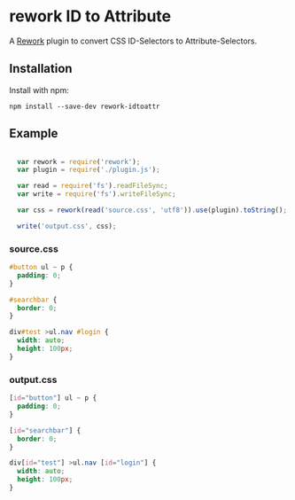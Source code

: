 rework ID to Attribute
===============

A [Rework](https://github.com/reworkcss/rework) plugin to convert CSS ID-Selectors to Attribute-Selectors.

## Installation

Install with npm:

```
npm install --save-dev rework-idtoattr
```

## Example

```js

  var rework = require('rework');
  var plugin = require('./plugin.js');

  var read = require('fs').readFileSync;
  var write = require('fs').writeFileSync;

  var css = rework(read('source.css', 'utf8')).use(plugin).toString();

  write('output.css', css);
```

### source.css

```css
#button ul ~ p {
  padding: 0;
}

#searchbar {
  border: 0;
}

div#test >ul.nav #login {
  width: auto;
  height: 100px;
}
```

### output.css

```css
[id="button"] ul ~ p {
  padding: 0;
}

[id="searchbar"] {
  border: 0;
}

div[id="test"] >ul.nav [id="login"] {
  width: auto;
  height: 100px;
}
```